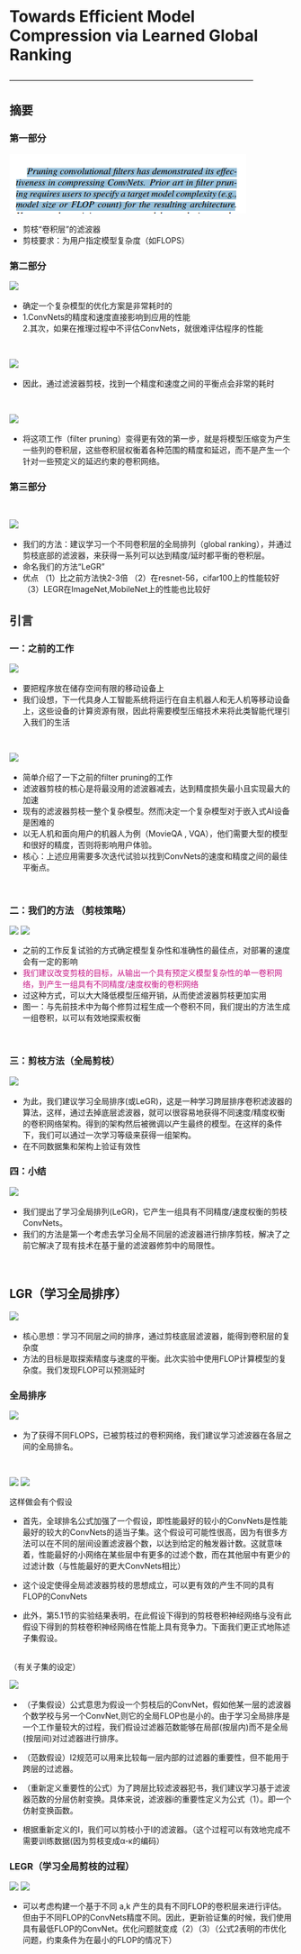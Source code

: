 #  Towards Efficient Model Compression via Learned Global Ranking  #
———————————————————————————————
##  摘要 ##
### 第一部分 ###

![](https://github.com/1294231106/Paper-notes/blob/master/pictures/Towards%20Efficient%20Model%20Compression%20via%20Learned%20Global%20Ranking/1.png)

- 剪枝“卷积层”的滤波器
- 剪枝要求：为用户指定模型复杂度（如FLOPS）

### 第二部分 ###
![](2.png)
- 确定一个复杂模型的优化方案是非常耗时的
- 1.ConvNets的精度和速度直接影响到应用的性能 
  <br />2.其次，如果在推理过程中不评估ConvNets，就很难评估程序的性能

<br    />


![](3.png)
- 因此，通过滤波器剪枝，找到一个精度和速度之间的平衡点会非常的耗时

<br    />

![](4.png)
- 将这项工作（filter pruning）变得更有效的第一步，就是将模型压缩变为产生一些列的卷积层，这些卷积层权衡着各种范围的精度和延迟，而不是产生一个针对一些预定义的延迟约束的卷积网络。

### 第三部分 ###
<br    />

![](5.png)

- 我们的方法：建议学习一个不同卷积层的全局排列（global ranking），并通过剪枝底部的滤波器，来获得一系列可以达到精度/延时都平衡的卷积层。
- 命名我们的方法“LeGR”
- 优点
（1）比之前方法快2-3倍
（2）在resnet-56，cifar100上的性能较好
（3）LEGR在ImageNet,MobileNet上的性能也比较好


##  引言 ##
### 一：之前的工作 ###
![](6.png)

- 要把程序放在储存空间有限的移动设备上
- 我们设想，下一代具身人工智能系统将运行在自主机器人和无人机等移动设备上，这些设备的计算资源有限，因此将需要模型压缩技术来将此类智能代理引入我们的生活

<br    />

![](7.png)
- 简单介绍了一下之前的filter pruning的工作
- 滤波器剪枝的核心是将最没用的滤波器减去，达到精度损失最小且实现最大的加速
-  现有的滤波器剪枝一整个复杂模型。然而决定一个复杂模型对于嵌入式AI设备是困难的
-  以无人机和面向用户的机器人为例（MovieQA , VQA），他们需要大型的模型和很好的精度，否则将影响用户体验。
-  核心：上述应用需要多次迭代试验以找到ConvNets的速度和精度之间的最佳平衡点。

<br    />

### 二：我们的方法 （剪枝策略） ###
![](8.png)
![](9.png)
- 之前的工作反复试验的方式确定模型复杂性和准确性的最佳点，对部署的速度会有一定的影响
- <font color=#C71585>我们建议改变剪枝的目标，从输出一个具有预定义模型复杂性的单一卷积网络，到产生一组具有不同精度/速度权衡的卷积网络</font>
- 过这种方式，可以大大降低模型压缩开销，从而使滤波器剪枝更加实用
- 图一：与先前技术中为每个修剪过程生成一个卷积不同，我们提出的方法生成一组卷积，以可以有效地探索权衡


<br    />

###   三：剪枝方法（全局剪枝） ###
![](10.png)
- 为此，我们建议学习全局排序(或LeGR)，这是一种学习跨层排序卷积滤波器的算法，这样，通过去掉底层滤波器，就可以很容易地获得不同速度/精度权衡的卷积网络架构。得到的架构然后被微调以产生最终的模型。在这样的条件下，我们可以通过一次学习等级来获得一组架构。
- 在不同数据集和架构上验证有效性
### 四：小结 ###
![](11.png)
- 我们提出了学习全局排列(LeGR)，它产生一组具有不同精度/速度权衡的剪枝ConvNets。
- 我们的方法是第一个考虑去学习全局不同层的滤波器进行排序剪枝，解决了之前它解决了现有技术在基于量的滤波器修剪中的局限性。

<br    />

##  LGR（学习全局排序） ##

![](12.png)
- 核心思想：学习不同层之间的排序，通过剪枝底层滤波器，能得到卷积层的复杂度
- 方法的目标是取探索精度与速度的平衡。此次实验中使用FLOP计算模型的复杂度。我们发现FLOP可以预测延时


###  全局排序  ###
![](13.png)
- 为了获得不同FLOPS，已被剪枝过的卷积网络，我们建议学习滤波器在各层之间的全局排名。
 
<br    />

![](14.png)
![](15.png)

这样做会有个假设
- 首先，全球排名公式加强了一个假设，即性能最好的较小的ConvNets是性能最好的较大的ConvNets的适当子集。这个假设可可能性很高，因为有很多方法可以在不同的层间设置滤波器个数，以达到给定的触发器计数。这就意味着，性能最好的小网络在某些层中有更多的过滤个数，而在其他层中有更少的过滤计数（与性能最好的更大ConvNets相比）

- 这个设定使得全局滤波器剪枝的思想成立，可以更有效的产生不同的具有FLOP的ConvNets
- 此外，第5.1节的实验结果表明，在此假设下得到的剪枝卷积神经网络与没有此假设下得到的剪枝卷积神经网络在性能上具有竞争力。下面我们更正式地陈述子集假设。

<br    />
（有关子集的设定）
<br    />

![](16.png)
- （子集假设）公式意思为假设一个剪枝后的ConvNet，假如他某一层的滤波器个数学校与另一个ConvNet,则它的全局FLOP也是小的。由于学习全局排序是一个工作量较大的过程，我们假设过滤器范数能够在局部(按层内)而不是全局(按层间)对过滤器进行排序。
- （范数假设）l2规范可以用来比较每一层内部的过滤器的重要性，但不能用于跨层的过滤器。

- （重新定义重要性的公式）为了跨层比较滤波器犯书，我们建议学习基于滤波器范数的分层仿射变换。具体来说，滤波器i的重要性定义为公式（1）。即一个仿射变换函数。
- 根据重新定义的I，我们可以剪枝小于I的滤波器。（这个过程可以有效地完成不需要训练数据(因为剪枝变成α-κ的编码）


###  LEGR（学习全局剪枝的过程）  ###
![](17.png)
![](18.png)

- 可以考虑构建一个基于不同 a,k 产生的具有不同FLOP的卷积层来进行评估。但由于不同FLOP的ConvNets精度不同。因此，更新验证集的时候，我们使用具有最低FLOP的ConvNet。优化问题就变成（2）（3）（公式2表明的市优化问题，约束条件为在最小的FLOP的情况下）
